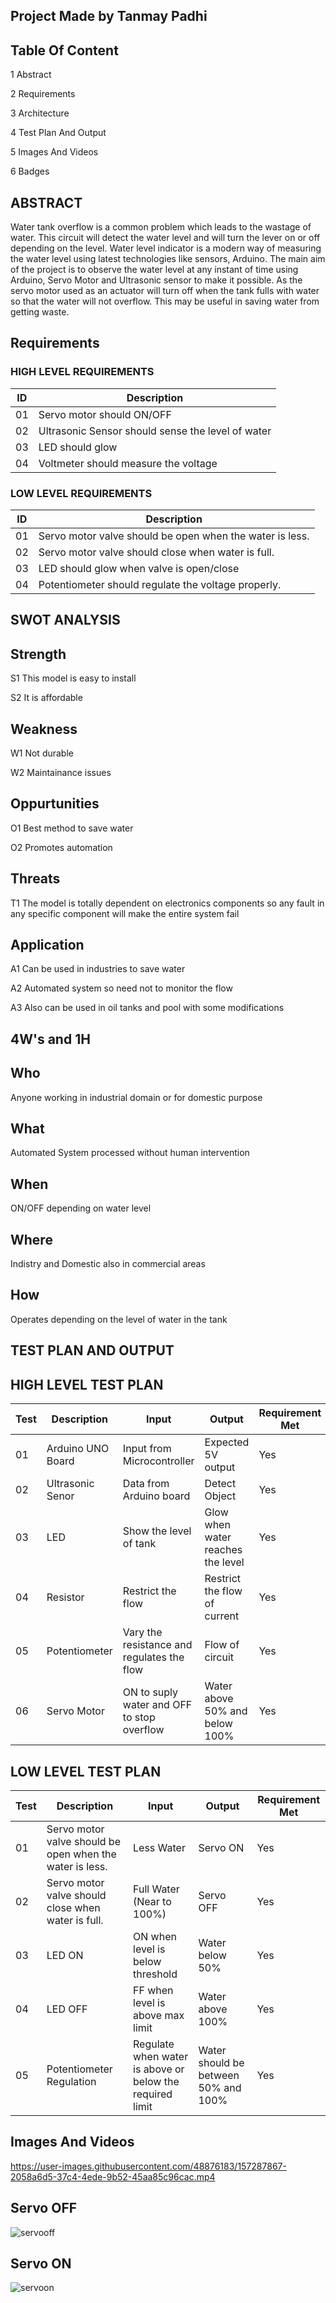 ## Project Made by Tanmay Padhi

## Table Of Content

1 Abstract

2 Requirements
 
3 Architecture
 
4 Test Plan And Output
  
5 Images And Videos

6 Badges

## ABSTRACT

Water tank overflow is a common problem which leads to the wastage of water. This circuit will detect the water level and will turn the lever on or off depending on the level. 
Water level indicator is a modern way of measuring the water level using latest technologies like sensors, Arduino. The main aim of the project is to observe the water level at 
any instant of time using Arduino, Servo Motor and Ultrasonic sensor to make it possible. As the servo motor used as an actuator will turn off when the tank fulls with water so 
that the water will not overflow. This may be useful in saving water from getting waste.

## Requirements

### HIGH LEVEL REQUIREMENTS

|ID |Description |
|--|-------------|
|01|Servo motor should ON/OFF|
|02|Ultrasonic Sensor should sense the level of water|
|03|LED should glow|
|04|Voltmeter should measure the voltage|

### LOW LEVEL REQUIREMENTS

|ID |Description |
|--|-------------|
|01|Servo motor valve should be open when the water is less.|
|02|Servo motor valve should close when water is full.|
|03|LED should glow when valve is open/close|
|04|Potentiometer should regulate the voltage properly.|

## SWOT ANALYSIS 

## Strength
S1 This model is easy to install

S2 It is affordable

## Weakness
W1 Not durable

W2 Maintainance issues

## Oppurtunities
O1 Best method to save water

O2 Promotes automation

## Threats
T1 The model is totally dependent on electronics components so any fault in any specific component will make the entire system fail

## Application
A1 Can be used in industries to save water

A2 Automated system so need not to monitor the flow

A3 Also can be used in oil tanks and pool with some modifications

## 4W's and 1H

## Who
Anyone working in industrial domain or for domestic purpose
## What
Automated System processed without human intervention
## When
ON/OFF depending on water level
## Where
Indistry and Domestic also in commercial areas
## How
Operates depending on the level of water in the tank

## TEST PLAN AND OUTPUT

## HIGH LEVEL TEST PLAN

|Test |Description |Input |Output |Requirement Met|
|--|-------------|------|------|---|
|01|Arduino UNO Board|Input from Microcontroller|Expected 5V output|Yes|
|02|Ultrasonic Senor|Data from Arduino board|Detect Object|Yes|
|03|LED|Show the level of tank|Glow when water reaches the level|Yes|
|04|Resistor|Restrict the flow|Restrict the flow of current|Yes|
|05|Potentiometer|Vary the resistance and regulates the flow|Flow of circuit|Yes|
|06|Servo Motor|ON to suply water and OFF to stop overflow|Water above 50% and below 100%|Yes|

## LOW LEVEL TEST PLAN

|Test |Description |Input |Output |Requirement Met|
|--|-------------|------|------|---|
|01|Servo motor valve should be open when the water is less.|Less Water|Servo ON|Yes|
|02|Servo motor valve should close when water is full.|Full Water (Near to 100%)|Servo OFF|Yes|
|03|LED ON|ON when level is below threshold|Water below 50%|Yes|
|04|LED OFF|FF when level is above max limit|Water above 100%|Yes|
|05|Potentiometer Regulation|Regulate when water is above or below the required limit|Water should be between 50% and 100%|Yes|

## Images And Videos

https://user-images.githubusercontent.com/48876183/157287867-2058a6d5-37c4-4ede-9b52-45aa85c96cac.mp4

## Servo OFF
![servooff](https://user-images.githubusercontent.com/48876183/157287936-7432393f-9929-4487-a3f0-4d44a0da3a1b.png)
## Servo ON
![servoon](https://user-images.githubusercontent.com/48876183/157287944-b9b7e2c2-00af-4c90-9fbb-67a0c1c064c8.png)
